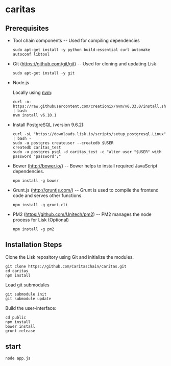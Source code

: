 # caritas

## Prerequisites

- Tool chain components -- Used for compiling dependencies

  `sudo apt-get install -y python build-essential curl automake autoconf libtool`

- Git (<https://github.com/git/git>) -- Used for cloning and updating Lisk

  `sudo apt-get install -y git`

- Node.js

  Locally using [nvm](https://github.com/creationix/nvm):

  ```
  curl -o- https://raw.githubusercontent.com/creationix/nvm/v0.33.0/install.sh | bash
  nvm install v6.10.1
  ```

- Install PostgreSQL (version 9.6.2):

  ```
  curl -sL "https://downloads.lisk.io/scripts/setup_postgresql.Linux" | bash -
  sudo -u postgres createuser --createdb $USER
  createdb caritas_test
  sudo -u postgres psql -d caritas_test -c "alter user "$USER" with password 'password';"
  ```

- Bower (<http://bower.io/>) -- Bower helps to install required JavaScript dependencies.

  `npm install -g bower`

- Grunt.js (<http://gruntjs.com/>) -- Grunt is used to compile the frontend code and serves other functions.

  `npm install -g grunt-cli`

- PM2 (<https://github.com/Unitech/pm2>) -- PM2 manages the node process for Lisk (Optional)

  `npm install -g pm2`

## Installation Steps

Clone the Lisk repository using Git and initialize the modules.

```
git clone https://github.com/CaritasChain/caritas.git
cd caritas
npm install
```

Load git submodules

```
git submodule init
git submodule update
```

Build the user-interface:

```
cd public
npm install
bower install
grunt release
```

## start

`node app.js`
